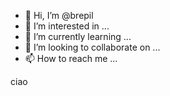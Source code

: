- 👋 Hi, I’m @brepil
- 👀 I’m interested in ...
- 🌱 I’m currently learning ...
- 💞️ I’m looking to collaborate on ...
- 📫 How to reach me ...

<!---
brepil/brepil is a ✨ special ✨ repository because its `README.md` (this file) appears on your GitHub profile.
You can click the Preview link to take a look at your changes.
--->
ciao
